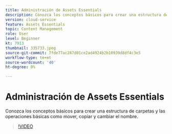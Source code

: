 ```yaml
---
title: Administración de Assets Essentials
description: Conozca los conceptos básicos para crear una estructura de carpetas y las operaciones básicas como mover, copiar y cambiar el nombre.
version: cloud-service
feature: Assets Essentials
topic: Content Management
role: User
level: Beginner
kt: 7913
thumbnail: 335733.jpeg
source-git-commit: 7fde77ac287d01ce2ad4924b2b10939d8df4c3e5
workflow-type: tm+mt
source-wordcount: '40'
ht-degree: 0%

---
```


# Administración de Assets Essentials

Conozca los conceptos básicos para crear una estructura de carpetas y las operaciones básicas como mover, copiar y cambiar el nombre.

>[!VIDEO](https://video.tv.adobe.com/v/335733/?quality=12&learn=on)
